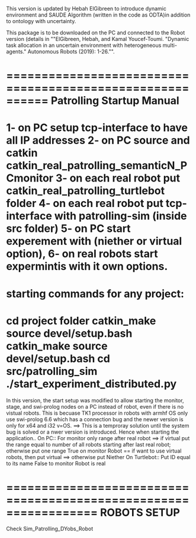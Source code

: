 This version is updated by Hebah ElGibreen to introduce dynamic environment and SAUDE Algorithm (written in the code as ODTA)in addition to ontology with uncertainty.

This package is to be downloaded on the PC and connected to the Robot version (details in ""ElGibreen, Hebah, and Kamal Youcef-Toumi. "Dynamic task allocation in an uncertain environment with heterogeneous multi-agents." Autonomous Robots (2019): 1-26."".

==========================================================
		       Patrolling Startup Manual
==========================================================
1- on PC setup tcp-interface to have all IP addresses
2- on PC source and catkin catkin_real_patrolling_semanticN_PCmonitor
3- on each real robot put catkin_real_patrolling_turtlebot folder
4- on each real robot put tcp-interface with patrolling-sim (inside src folder)
5- on PC start experement with (niether or virtual option), 
6- on real robots start expermintis with it own options.
============================================
starting commands for any project:
============================================
cd project folder
catkin_make
source devel/setup.bash
catkin_make
source devel/setup.bash
cd src/patrolling_sim
./start_experiment_distributed.py
============================================
In this version, the start setup was modified to allow starting the monitor, stage, and swi-prolog nodes on a PC instead of robot, even if there is no vistual robots. This is becuase TK1 processor in robots with armhf OS only use swi-prolog 6.6 which has a connection bug and the newer version is only for x64 and i32 v=OS.
	==> This is a temproray solution until the system bug is solved or  a nwer version is introduced.
Hence when starting the application..
	On PC::
		For monitor only range after real robot ==> if virtual put the range equal to number of all robots starting after last real robot; otherwise put one range
		True on monitor
		Robot == if want to use virtual robots, then put virtual ==> otherwise put Niether
	On Turtlebot::
		Put ID equal to its name
		False to monitor
		Robot is real
		
=================================================================							ROBOTS SETUP
=================================================================
Check Sim_Patrolling_DYobs_Robot